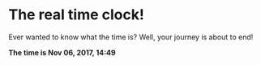 # The real time clock!

Ever wanted to know what the time is? Well, your journey is about to end!

**The time is Nov 06, 2017, 14:49**